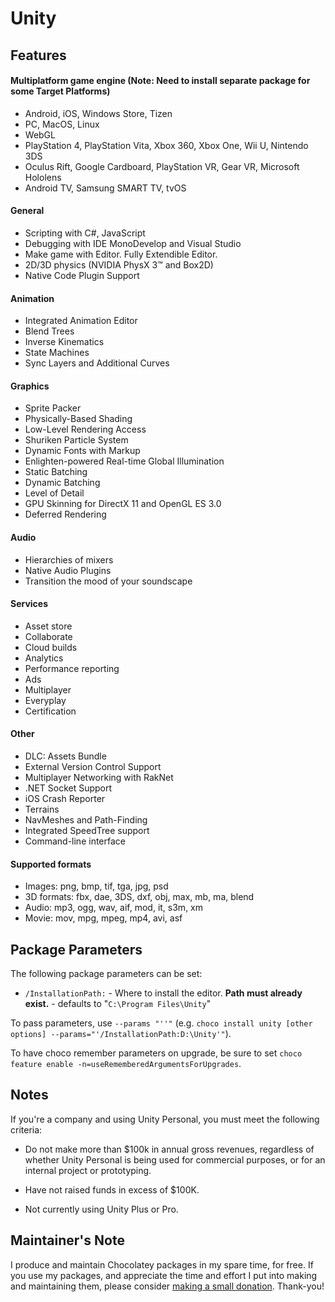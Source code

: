 

# Unity

## Features

#### Multiplatform game engine (Note: Need to install separate package for some Target Platforms)

* Android, iOS, Windows Store, Tizen
* PC, MacOS, Linux
* WebGL
* PlayStation 4, PlayStation Vita, Xbox 360, Xbox One, Wii U, Nintendo 3DS
* Oculus Rift, Google Cardboard, PlayStation VR, Gear VR, Microsoft Hololens
* Android TV, Samsung SMART TV, tvOS

#### General

* Scripting with C#, JavaScript
* Debugging with IDE MonoDevelop and Visual Studio
* Make game with Editor. Fully Extendible Editor.
* 2D/3D physics (NVIDIA PhysX 3™ and Box2D)
* Native Code Plugin Support

#### Animation

* Integrated Animation Editor
* Blend Trees
* Inverse Kinematics
* State Machines
* Sync Layers and Additional Curves

#### Graphics

* Sprite Packer
* Physically-Based Shading
* Low-Level Rendering Access
* Shuriken Particle System
* Dynamic Fonts with Markup
* Enlighten-powered Real-time Global Illumination
* Static Batching
* Dynamic Batching
* Level of Detail
* GPU Skinning for DirectX 11 and OpenGL ES 3.0
* Deferred Rendering

#### Audio

* Hierarchies of mixers
* Native Audio Plugins
* Transition the mood of your soundscape

#### Services

* Asset store
* Collaborate
* Cloud builds
* Analytics
* Performance reporting
* Ads
* Multiplayer
* Everyplay
* Certification

#### Other

* DLC: Assets Bundle
* External Version Control Support
* Multiplayer Networking with RakNet
* .NET Socket Support
* iOS Crash Reporter
* Terrains
* NavMeshes and Path-Finding
* Integrated SpeedTree support
* Command-line interface

#### Supported formats

* Images: png, bmp, tif, tga, jpg, psd
* 3D formats: fbx, dae, 3DS, dxf, obj, max, mb, ma, blend
* Audio: mp3, ogg, wav, aif, mod, it, s3m, xm
* Movie: mov, mpg, mpeg, mp4, avi, asf

## Package Parameters

The following package parameters can be set:

 * `/InstallationPath:` - Where to install the editor. **Path must already exist.** - defaults to "`C:\Program Files\Unity`"

To pass parameters, use `--params "''"` (e.g. `choco install unity [other options] --params="'/InstallationPath:D:\Unity'"`).

To have choco remember parameters on upgrade, be sure to set `choco feature enable -n=useRememberedArgumentsForUpgrades`.

## Notes

If you're a company and using Unity Personal, you must meet the following criteria:

* Do not make more than $100k in annual gross revenues, regardless of whether Unity Personal is being used for commercial purposes, or for an internal project or prototyping.

* Have not raised funds in excess of $100K.

* Not currently using Unity Plus or Pro.

## Maintainer's Note

I produce and maintain Chocolatey packages in my spare time, for free. If you use my packages, and appreciate the time and effort I put into making and maintaining them, please consider [making a small donation](https://www.buymeacoffee.com/jtcmedia). Thank-you!
